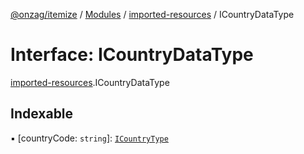 [@onzag/itemize](../README.md) / [Modules](../modules.md) / [imported-resources](../modules/imported_resources.md) / ICountryDataType

# Interface: ICountryDataType

[imported-resources](../modules/imported_resources.md).ICountryDataType

## Indexable

▪ [countryCode: `string`]: [`ICountryType`](imported_resources.ICountryType.md)
